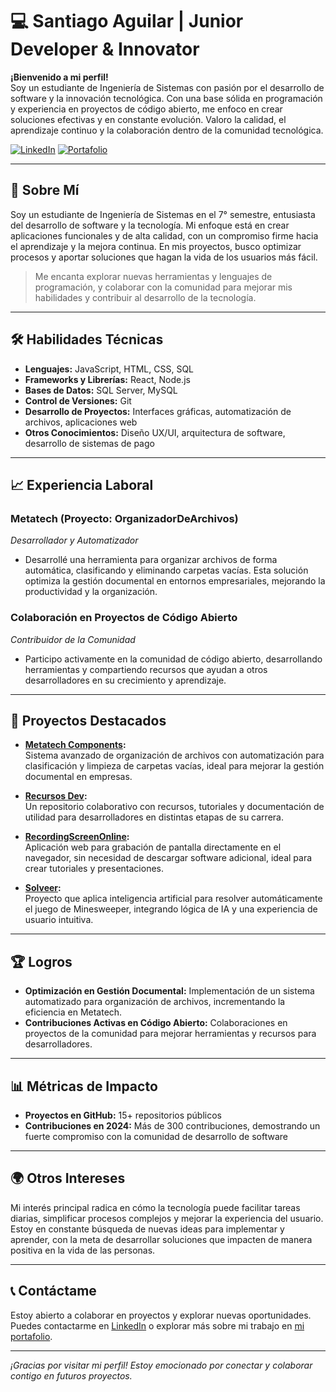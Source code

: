 # 💻 Santiago Aguilar | Junior Developer & Innovator

**¡Bienvenido a mi perfil!**  
Soy un estudiante de Ingeniería de Sistemas con pasión por el desarrollo de software y la innovación tecnológica. Con una base sólida en programación y experiencia en proyectos de código abierto, me enfoco en crear soluciones efectivas y en constante evolución. Valoro la calidad, el aprendizaje continuo y la colaboración dentro de la comunidad tecnológica.

[![LinkedIn](https://img.shields.io/badge/LinkedIn-000?style=for-the-badge&logo=linkedin&logoColor=white)](https://www.linkedin.com/in/santiago-alexander-aguilar-torres-74a729137?utm_source=share&utm_campaign=share_via&utm_content=profile&utm_medium=android_app)
[![Portafolio](https://img.shields.io/badge/Portafolio-000?style=for-the-badge&logo=web&logoColor=white)](https://santiagotorres-web-developer.netlify.app/)

---

## 🌟 Sobre Mí

Soy un estudiante de Ingeniería de Sistemas en el 7° semestre, entusiasta del desarrollo de software y la tecnología. Mi enfoque está en crear aplicaciones funcionales y de alta calidad, con un compromiso firme hacia el aprendizaje y la mejora continua. En mis proyectos, busco optimizar procesos y aportar soluciones que hagan la vida de los usuarios más fácil.

> Me encanta explorar nuevas herramientas y lenguajes de programación, y colaborar con la comunidad para mejorar mis habilidades y contribuir al desarrollo de la tecnología.

---

## 🛠️ Habilidades Técnicas

- **Lenguajes:** JavaScript, HTML, CSS, SQL
- **Frameworks y Librerías:** React, Node.js
- **Bases de Datos:** SQL Server, MySQL
- **Control de Versiones:** Git
- **Desarrollo de Proyectos:** Interfaces gráficas, automatización de archivos, aplicaciones web
- **Otros Conocimientos:** Diseño UX/UI, arquitectura de software, desarrollo de sistemas de pago

---

## 📈 Experiencia Laboral

### Metatech (Proyecto: OrganizadorDeArchivos)  
*Desarrollador y Automatizador*  
- Desarrollé una herramienta para organizar archivos de forma automática, clasificando y eliminando carpetas vacías. Esta solución optimiza la gestión documental en entornos empresariales, mejorando la productividad y la organización.

### Colaboración en Proyectos de Código Abierto  
*Contribuidor de la Comunidad*  
- Participo activamente en la comunidad de código abierto, desarrollando herramientas y compartiendo recursos que ayudan a otros desarrolladores en su crecimiento y aprendizaje.

---

## 🚀 Proyectos Destacados

- **[Metatech Components](https://github.com/metatech/organizadorDeArchivos):**  
  Sistema avanzado de organización de archivos con automatización para clasificación y limpieza de carpetas vacías, ideal para mejorar la gestión documental en empresas.

- **[Recursos Dev](https://github.com/metatech/recursos-dev):**  
  Un repositorio colaborativo con recursos, tutoriales y documentación de utilidad para desarrolladores en distintas etapas de su carrera.

- **[RecordingScreenOnline](https://github.com/metatech/recordingScreenOnline):**  
  Aplicación web para grabación de pantalla directamente en el navegador, sin necesidad de descargar software adicional, ideal para crear tutoriales y presentaciones.

- **[Solveer](https://github.com/metatech/solveer):**  
  Proyecto que aplica inteligencia artificial para resolver automáticamente el juego de Minesweeper, integrando lógica de IA y una experiencia de usuario intuitiva.

---

## 🏆 Logros

- **Optimización en Gestión Documental:** Implementación de un sistema automatizado para organización de archivos, incrementando la eficiencia en Metatech.
- **Contribuciones Activas en Código Abierto:** Colaboraciones en proyectos de la comunidad para mejorar herramientas y recursos para desarrolladores.

---

## 📊 Métricas de Impacto

- **Proyectos en GitHub:** 15+ repositorios públicos
- **Contribuciones en 2024:** Más de 300 contribuciones, demostrando un fuerte compromiso con la comunidad de desarrollo de software

---

## 🌍 Otros Intereses

Mi interés principal radica en cómo la tecnología puede facilitar tareas diarias, simplificar procesos complejos y mejorar la experiencia del usuario. Estoy en constante búsqueda de nuevas ideas para implementar y aprender, con la meta de desarrollar soluciones que impacten de manera positiva en la vida de las personas.

---

## 📞 Contáctame

Estoy abierto a colaborar en proyectos y explorar nuevas oportunidades. Puedes contactarme en [LinkedIn](https://www.linkedin.com/in/santiago-alexander-aguilar-torres-74a729137?utm_source=share&utm_campaign=share_via&utm_content=profile&utm_medium=android_app) o explorar más sobre mi trabajo en [mi portafolio](https://santiagotorres-web-developer.netlify.app/).

---

*¡Gracias por visitar mi perfil! Estoy emocionado por conectar y colaborar contigo en futuros proyectos.*
